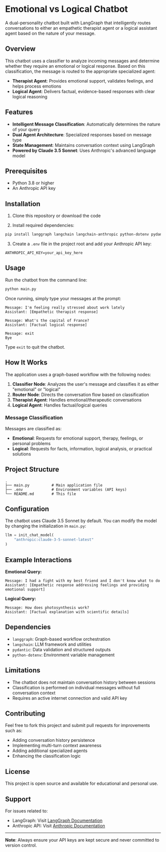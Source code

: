 # Emotional vs Logical Chatbot

A dual-personality chatbot built with LangGraph that intelligently routes conversations to either an empathetic therapist agent or a logical assistant agent based on the nature of your message.

## Overview

This chatbot uses a classifier to analyze incoming messages and determine whether they require an emotional or logical response. Based on this classification, the message is routed to the appropriate specialized agent:

- **Therapist Agent**: Provides emotional support, validates feelings, and helps process emotions
- **Logical Agent**: Delivers factual, evidence-based responses with clear logical reasoning

## Features

- **Intelligent Message Classification**: Automatically determines the nature of your query
- **Dual Agent Architecture**: Specialized responses based on message type
- **State Management**: Maintains conversation context using LangGraph
- **Powered by Claude 3.5 Sonnet**: Uses Anthropic's advanced language model

## Prerequisites

- Python 3.8 or higher
- An Anthropic API key

## Installation

1. Clone this repository or download the code

2. Install required dependencies:
```bash
pip install langgraph langchain langchain-anthropic python-dotenv pydantic
```

3. Create a `.env` file in the project root and add your Anthropic API key:
```
ANTHROPIC_API_KEY=your_api_key_here
```

## Usage

Run the chatbot from the command line:

```bash
python main.py
```

Once running, simply type your messages at the prompt:

```
Message: I'm feeling really stressed about work lately
Assistant: [Empathetic therapist response]

Message: What's the capital of France?
Assistant: [Factual logical response]

Message: exit
Bye
```

Type `exit` to quit the chatbot.

## How It Works

The application uses a graph-based workflow with the following nodes:

1. **Classifier Node**: Analyzes the user's message and classifies it as either "emotional" or "logical"
2. **Router Node**: Directs the conversation flow based on classification
3. **Therapist Agent**: Handles emotional/therapeutic conversations
4. **Logical Agent**: Handles factual/logical queries

### Message Classification

Messages are classified as:
- **Emotional**: Requests for emotional support, therapy, feelings, or personal problems
- **Logical**: Requests for facts, information, logical analysis, or practical solutions

## Project Structure

```
.
├── main.py          # Main application file
├── .env             # Environment variables (API keys)
└── README.md        # This file
```

## Configuration

The chatbot uses Claude 3.5 Sonnet by default. You can modify the model by changing the initialization in `main.py`:

```python
llm = init_chat_model(
    "anthropic:claude-3-5-sonnet-latest"
)
```

## Example Interactions

**Emotional Query:**
```
Message: I had a fight with my best friend and I don't know what to do
Assistant: [Empathetic response addressing feelings and providing emotional support]
```

**Logical Query:**
```
Message: How does photosynthesis work?
Assistant: [Factual explanation with scientific details]
```

## Dependencies

- `langgraph`: Graph-based workflow orchestration
- `langchain`: LLM framework and utilities
- `pydantic`: Data validation and structured outputs
- `python-dotenv`: Environment variable management

## Limitations

- The chatbot does not maintain conversation history between sessions
- Classification is performed on individual messages without full conversation context
- Requires an active internet connection and valid API key

## Contributing

Feel free to fork this project and submit pull requests for improvements such as:
- Adding conversation history persistence
- Implementing multi-turn context awareness
- Adding additional specialized agents
- Enhancing the classification logic

## License

This project is open source and available for educational and personal use.

## Support

For issues related to:
- LangGraph: Visit [LangGraph Documentation](https://langchain-ai.github.io/langgraph/)
- Anthropic API: Visit [Anthropic Documentation](https://docs.anthropic.com/)

---

**Note**: Always ensure your API keys are kept secure and never committed to version control.